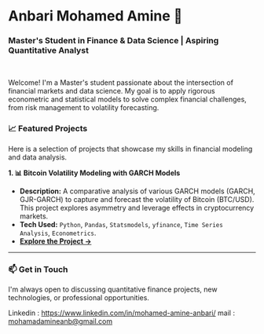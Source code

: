 # Anbari Mohamed Amine 👋

### Master's Student in Finance & Data Science | Aspiring Quantitative Analyst

<br>

Welcome! I'm a Master's student passionate about the intersection of financial markets and data science. My goal is to apply rigorous econometric and statistical models to solve complex financial challenges, from risk management to volatility forecasting.

### 📈 Featured Projects

Here is a selection of projects that showcase my skills in financial modeling and data analysis.

**1. 📊 Bitcoin Volatility Modeling with GARCH Models**
   - **Description:** A comparative analysis of various GARCH models (GARCH, GJR-GARCH) to capture and forecast the volatility of Bitcoin (BTC/USD). This project explores asymmetry and leverage effects in cryptocurrency markets.
   - **Tech Used:** `Python`, `Pandas`, `Statsmodels`, `yfinance`, `Time Series Analysis`, `Econometrics`.
   - **[Explore the Project ->](https://github.com/Anbari07/projet-volatilite-bitcoin)**


---

### 📫 Get in Touch

I'm always open to discussing quantitative finance projects, new technologies, or professional opportunities.

Linkedin : https://www.linkedin.com/in/mohamed-amine-anbari/
mail : mohamadamineanb@gmail.com
